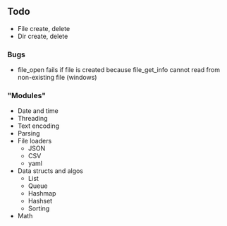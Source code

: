 ## Todo

- File create, delete
- Dir create, delete

### Bugs

- file_open fails if file is created because file_get_info cannot read from non-existing file (windows)

### "Modules"

- Date and time
- Threading
- Text encoding
- Parsing
- File loaders
  - JSON
  - CSV
  - yaml
- Data structs and algos
  - List
  - Queue
  - Hashmap
  - Hashset
  - Sorting
- Math
